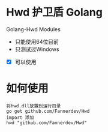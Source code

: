 # Hwd 护卫盾 Golang
Golang-Hwd Modules
- 只能使用64位目前
- 只测试过Windows
- [X] 可以使用
# 如何使用
```
将hwd.dll放置到运行目录
go get github.com/Fannerdev/Hwd
import 添加
hwd "github.com/Fannerdev/Hwd"
```
